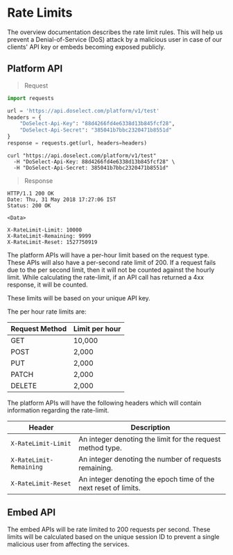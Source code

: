 # Rate Limits
The overview documentation describes the rate limit rules. This will help us prevent a Denial-of-Service (DoS) attack by a malicious user in case of our clients' API key or embeds becoming exposed publicly.

## Platform API
> Request

```python
import requests

url = 'https://api.doselect.com/platform/v1/test'
headers = {
    "DoSelect-Api-Key": "88d4266fd4e6338d13b845fcf28",
    "DoSelect-Api-Secret": "385041b7bbc2320471b8551d"
}
response = requests.get(url, headers=headers)
```

```shell
curl "https://api.doselect.com/platform/v1/test"
  -H "DoSelect-Api-Key: 88d4266fd4e6338d13b845fcf28" \
  -H "DoSelect-Api-Secret: 385041b7bbc2320471b8551d"
```
> Response

```
HTTP/1.1 200 OK
Date: Thu, 31 May 2018 17:27:06 IST
Status: 200 OK

<Data>

X-RateLimit-Limit: 10000
X-RateLimit-Remaining: 9999
X-RateLimit-Reset: 1527750919

```

The platform APIs will have a per-hour limit based on the request type.
These APIs will also have a per-second rate limit of 200. If a request fails due to the per second limit, then it will not be counted against the hourly limit.
While calculating the rate-limit, if an API call has returned a 4xx response, it will be counted.

These limits will be based on your unique API key.

The per hour rate limits are:

Request Method | Limit per hour
-------------- | --------------
GET            | 10,000
POST           | 2,000
PUT            | 2,000
PATCH          | 2,000
DELETE         | 2,000

The platform APIs will have the following headers which will contain information regarding the rate-limit.

Header                  | Description
----------------------- | --------------
`X-RateLimit-Limit`     | An integer denoting the limit for the request method type.
`X-RateLimit-Remaining` | An integer denoting the number of requests remaining.
`X-RateLimit-Reset`     | An integer denoting the epoch time of the next reset of limits.


## Embed API

The embed APIs will be rate limited to 200 requests per second.
These limits will be calculated based on the unique session ID to prevent a single malicious user from affecting the services.